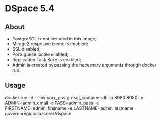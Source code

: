 # DSpace 5.4

## About

- PostgreSQL is not included in this image;
- Mirage2 resposive theme is enabled;
- SSL disabled;
- Portuguese locale enabled;
- Replication Task Suite is enabled;
- Admin is created by passing the necessary arguments through docker run.

## Usage

docker run -d --link your_postgresql_container:db -p 8080:8080 -e ADMIN=admin_email -e PASS=admin_pass -e FIRSTNAME=admin_firstname -e LASTNAME=admin_lastname governoregionalazcores/dspace

